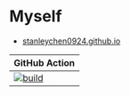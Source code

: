 # Myself

- [stanleychen0924.github.io](https://stanleychen0924.github.io/)

| GitHub Action | 
| ------------- | 
| [![build](https://github.com/stanleychen0924/stanleychen0924.github.io/actions/workflows/php.yml/badge.svg)](https://github.com/stanleychen0924/stanleychen0924.github.io/actions/workflows/php.yml/)|

